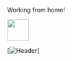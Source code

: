 Working from home!

<img src="https://media.giphy.com/media/12oufCB0MyZ1Go/giphy.gif" width="50">

[![Header](https://media.giphy.com/media/Lny6Rw04nsOOc/giphy.gif)]

